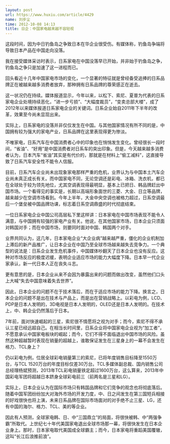 ```yaml
---
layout: post
url: https://www.huxiu.com/article/4429
name: 刘步尘
time: 2012-10-08 14:13
title: 日企：中国家电越来越不容轻视
---
```

这段时间，因为中日钓鱼岛之争致日本在华企业很受伤。有媒体称，钓鱼岛争端将导致日本产品在中国走向没落。

我在接受媒体采访时表示，日系家电在中国没落早已开始，并非始于钓鱼岛之争，钓鱼岛之争只是加速了这一进程而已。

回头看近十几年中国家电市场的变化，一个显著的特征就是曾经备受追捧的日系品牌正在被越来越多消费者放弃，那种拥有日系品牌的尊荣感正在逝去。

这一状况仍在持续。媒体报道显示，今年以来，以松下、索尼、夏普为代表的日系家电企业处境持续恶化，“进一步亏损”、“大幅度裁员”，“变卖总部大楼”，成了2012年以来媒体报道日系家电企业的关键词。日系企业始自2011年下半年的改革，效果至今尚未显现出来。

实际上，日系家电的没落并非仅仅发生在中国。与其他国家情况有所不同的是，中国拥有较为强大的家电产业，日系品牌在这里表现得更为惨淡。

不唯家电，日系汽车在中国消费者心中的印象也在悄悄发生变化。曾经很长一段时间，“省油”、“好用”是中国消费者对日系车的突出印象。但是，今天越来越多消费者认为，日本汽车“省油”其实是有代价的，那就是在材料上“偷工减料”，这直接导致了日系汽车安全性不能令人信服。

目前，日系汽车企业尚未出现象家电那样严重的危机，业界认为与中国本土汽车企业尚未真正成长有关。而中国家电不同，无论空调还是彩电、冰箱、洗衣机，都已在全球处于较为领先地位，尤其空调表现得最明显，基本上已把日、韩品牌赶出中国市场。一个看得见的事实是，长期以高端形象面世的三菱、大金、日立等品牌，越来越少在空调市场看到。今年上半年，大金中央空调也被格力超过，日系空调最后一个堡垒被中国品牌功课，标志着日系空调鼎盛的时代彻底结束。

一位日系家电企业中国公司高层私下里这样讲：日本家电在中国市场表现不能令人满意，与中国拥有较强的家电产业有关。他说，在其他国家市场，日本企业只须面对韩国对手；而在中国市场，则要同时面对中国、韩国两个对手。

业界共同认为，这几年，日本家电企业“大企业病”越来越严重，僵化的企业机制加上滞后的新产品推广，让日本企业在中国乃至全球市场越来越失去竞争力。一个典型的说法是：日系企业发生危机事件，中国媒体吵翻天了日本企业也没有反应。这种对市场反应的极度迟缓，表明企业适应市场的能力大幅度下降。日本早一代企业家承认，新一代日本人正在丧失斗志。

更有意思的是，日本企业从来不会因为暴露出来的问题而做出改变，虽然他们口头上大喊“失去中国意味着失去世界”。

因此，日本企业的问题不在于技术落后，而在于适应市场的能力下降。换言之，日本企业的问题不是出在技术与产品上，而是出在营销战略上。以彩电为例，LCD、PDP是日本人发明的，3D电视是日本人发明的，OLED还是日本人发明的。在技术上，中、韩企业仍然落后于日本。

7年前，面对快速崛起的三星，索尼很不情愿将之视为对手；而今，索尼不得不承认三星已经远超自己。在相当长时间里，日系企业将中国家电企业视为“加工者”，不愿意承认中国家电板块的崛起；而今，它们不得不面临退出中国市场的风险。虽然这种超越暂时表现在销量的超越上，谁敢保证发生在三星身上的一幕不会发生在格力、TCL身上？

仍以彩电为例，位居全球彩电销量第三的索尼，已将年度销售目标降至1550万台，与TCL 1520万台的年度目标仅差30万台。TCL多媒体副总裁、国内销售公司总经理杨斌预测，2013年TCL彩电销量铁定超过1600万台，这么算来，2013年中国彩电军团将超越日本跻身全球彩电前三（前两名是三星和LG）。

实际上，日本企业认为在国际市场只有韩国品牌和它们竞争的观念也将彻底落后。随着中国军团纷纷加大对海外市场的开发力度，中、日之间发生在第三国短兵相接的好戏很快也将上演，未来日系品牌在国际市场面对的对手绝不止三星、LG，还有中国的海尔、格力、TCL、美的等企业。

因此有人预测，全球家电韩、日、中“三国鼎立”的局面，将很快被韩、中“两强争霸”所取代。上世纪七十年代美国家电退出全球市场那一幕，将很快发生在日本企业身上。那时，日本家电取代美国成全球霸主；而今，日本家电将重蹈美国覆辙，这叫“长江后浪推前浪”。

